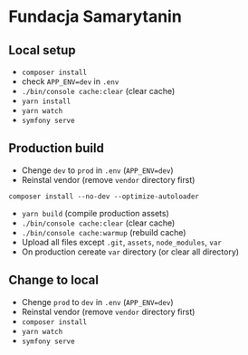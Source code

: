 Fundacja Samarytanin 
===

## Local setup
- `composer install`
- check `APP_ENV=dev` in `.env`
- `./bin/console cache:clear` (clear cache)
- `yarn install`
- `yarn watch` 
- `symfony serve`

## Production build
- Chenge `dev` to `prod` in `.env` (`APP_ENV=dev`)
- Reinstal vendor (remove `vendor` directory first) 
```
composer install --no-dev --optimize-autoloader
```
- `yarn build` (compile production assets)
- `./bin/console cache:clear` (clear cache)
- `./bin/console cache:warmup` (rebuild cache)
- Upload all files except `.git`, `assets`, `node_modules`, `var`
- On production cereate `var` directory (or clear all directory)

## Change to local
- Chenge `prod` to `dev` in `.env` (`APP_ENV=dev`) 
- Reinstal vendor (remove `vendor` directory first) 
- `composer install`
- `yarn watch` 
- `symfony serve` 